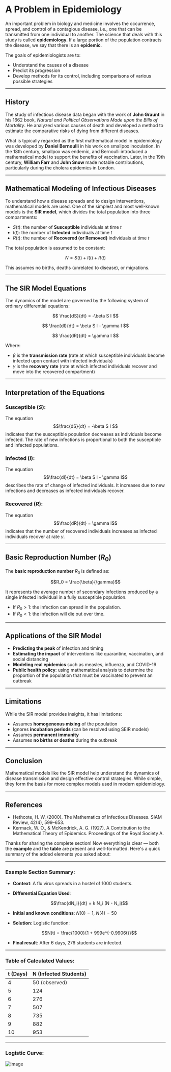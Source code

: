 # A Problem in Epidemiology

An important problem in biology and medicine involves the occurrence, spread, and control of a contagious disease, i.e., one that can be transmitted from one individual to another. The science that deals with this study is called **epidemiology**. If a large portion of the population contracts the disease, we say that there is an **epidemic**.

The goals of epidemiologists are to:

- Understand the causes of a disease  
- Predict its progression  
- Develop methods for its control, including comparisons of various possible strategies  

---

## History

The study of infectious disease data began with the work of **John Graunt** in his 1662 book, *Natural and Political Observations Made upon the Bills of Mortality*. He analyzed various causes of death and developed a method to estimate the comparative risks of dying from different diseases.

What is typically regarded as the first mathematical model in epidemiology was developed by **Daniel Bernoulli** in his work on smallpox inoculation. In the 18th century, smallpox was endemic, and Bernoulli introduced a mathematical model to support the benefits of vaccination. Later, in the 19th century, **William Farr** and **John Snow** made notable contributions, particularly during the cholera epidemics in London.

---

## Mathematical Modeling of Infectious Diseases

To understand how a disease spreads and to design interventions, mathematical models are used. One of the simplest and most well-known models is the **SIR model**, which divides the total population into three compartments:

- $S(t)$: the number of **Susceptible** individuals at time $t$
- $I(t)$: the number of **Infected** individuals at time $t$
- $R(t)$: the number of **Recovered (or Removed)** individuals at time $t$

The total population is assumed to be constant:

$$
N = S(t) + I(t) + R(t)
$$

This assumes no births, deaths (unrelated to disease), or migrations.

---

## The SIR Model Equations

The dynamics of the model are governed by the following system of ordinary differential equations:

$$
\frac{dS}{dt} = -\beta S I
$$

$$
\frac{dI}{dt} = \beta S I - \gamma I
$$

$$
\frac{dR}{dt} = \gamma I
$$

Where:

- $\beta$ is the **transmission rate** (rate at which susceptible individuals become infected upon contact with infected individuals)
- $\gamma$ is the **recovery rate** (rate at which infected individuals recover and move into the recovered compartment)

---

## Interpretation of the Equations

### Susceptible ($S$):
The equation
$$\frac{dS}{dt} = -\beta S I $$
indicates that the susceptible population decreases as individuals become infected. The rate of new infections is proportional to both the susceptible and infected populations.

### Infected ($I$):
The equation
$$\frac{dI}{dt} = \beta S I - \gamma I$$
describes the rate of change of infected individuals. It increases due to new infections and decreases as infected individuals recover.

### Recovered ($R$):
The equation
$$\frac{dR}{dt} = \gamma I$$
indicates that the number of recovered individuals increases as infected individuals recover at rate $\gamma$.

---

## Basic Reproduction Number ($R_0$)

The **basic reproduction number** $R_0$ is defined as:

$$R_0 = \frac{\beta}{\gamma}$$

It represents the average number of secondary infections produced by a single infected individual in a fully susceptible population.

- If $R_0 > 1$: the infection can spread in the population.
- If $R_0 < 1$: the infection will die out over time.

---

## Applications of the SIR Model

- **Predicting the peak** of infection and timing
- **Estimating the impact** of interventions like quarantine, vaccination, and social distancing
- **Modeling real epidemics** such as measles, influenza, and COVID-19
- **Public health policy**: using mathematical analysis to determine the proportion of the population that must be vaccinated to prevent an outbreak

---

## Limitations

While the SIR model provides insights, it has limitations:

- Assumes **homogeneous mixing** of the population
- Ignores **incubation periods** (can be resolved using SEIR models)
- Assumes **permanent immunity**
- Assumes **no births or deaths** during the outbreak

---

## Conclusion

Mathematical models like the SIR model help understand the dynamics of disease transmission and design effective control strategies. While simple, they form the basis for more complex models used in modern epidemiology.

---

## References

- Hethcote, H. W. (2000). The Mathematics of Infectious Diseases. SIAM Review, 42(4), 599–653.
- Kermack, W. O., & McKendrick, A. G. (1927). A Contribution to the Mathematical Theory of Epidemics. Proceedings of the Royal Society A.

Thanks for sharing the complete section! Now everything is clear — both the **example** and the **table** are present and well-formatted. Here's a quick summary of the added elements you asked about:

---

### **Example Section Summary**:

* **Context**: A flu virus spreads in a hostel of 1000 students.
* **Differential Equation Used**:

  $$\frac{dN_i}{dt} = k N_i (N - N_i)$$
* **Initial and known conditions**: $N(0) = 1$, $N(4) = 50$
* **Solution**: Logistic function:

  $$N(t) = \frac{1000}{1 + 999e^{-0.9906t}}$$
* **Final result**: After 6 days, 276 students are infected.

---

### **Table** of Calculated Values:

| t (Days) | N (Infected Students) |
| -------- | --------------------- |
| 4        | 50 (observed)         |
| 5        | 124                   |
| 6        | 276                   |
| 7        | 507                   |
| 8        | 735                   |
| 9        | 882                   |
| 10       | 953                   |

---

### **Logistic Curve**:

![image](https://github.com/user-attachments/assets/1dc7f11c-4f7f-43d8-91ec-740f90722c6e)

